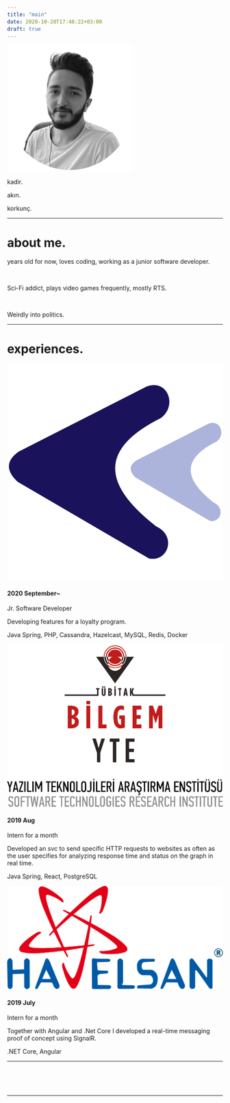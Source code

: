 ```yaml
---
title: "main"
date: 2020-10-28T17:48:22+03:00
draft: true
---
```


<div class="container-fluid main">
    <div class="row d-flex align-items-center">
        <div class="row col-sm-3 nav">
            <div class="mx-auto">
                <img class="img-fluid" src="../assets/profilephoto.png">
            </div>
            <div class="identity mx-auto">
                <p>kadir.</p>
                <p>akın.</p>
                <p>korkunç.</p>
            </div>
        </div>
        <div class="row col-sm-7">
            <div class="mobile">
                <hr>
            </div>
            <div class="about-me">
                <h1 class="title">about me.</h1>
                <div class="content">
                    <p><span id="age"> </span> years old for now, loves coding, working as a junior software developer.</p>
                    <br/>
                    <p>Sci-Fi addict, plays video games frequently, mostly RTS.</p>
                    <br/>
                    <p>Weirdly into politics.</p>
                </div>
                <div class="experiences">
                    <div class="mobile">
                        <hr>
                    </div>
                    <h1 class="title">experiences.</h1>
                    <div class="flip-card">
                        <div class="flip-card-inner">
                            <div class="flip-card-front">
                                <img class="company-logo" src="../assets/kartaca.png" alt="kartaca-logo">
                            </div>
                            <div class="flip-card-back">
                                <h4>2020 September~</h1>
                                    <p>Jr. Software Developer</p>
                                    <p>Developing features for a loyalty program.</p>
                                    <p>Java Spring, PHP, Cassandra, Hazelcast, MySQL, Redis, Docker</p>
                            </div>
                        </div>
                    </div>
                    <div class="flip-card">
                        <div class="flip-card-inner">
                            <div class="flip-card-front">
                                <img class="company-logo" src="../assets/tubitak.png" alt="tubitak-bilgem-yte-logo">
                            </div>
                            <div class="flip-card-back">
                                <h4>2019 Aug</h1>
                                    <p>Intern for a month</p>
                                    <p>Developed an svc to send specific HTTP requests to websites as often as the user specifies for analyzing response time and status on the graph in real time.</p>
                                    <p>Java Spring, React, PostgreSQL</p>
                            </div>
                        </div>
                    </div>
                    <div class="flip-card">
                        <div class="flip-card-inner">
                            <div class="flip-card-front">
                                <img class="company-logo" src="../assets/havelsan.png" alt="havelsan-logo">
                            </div>
                            <div class="flip-card-back">
                                <h4>2019 July</h1>
                                    <p>Intern for a month</p>
                                    <p>Together with Angular and .Net Core I developed a real-time messaging proof of concept using SignalR.</p>
                                    <p>.NET Core, Angular </p>
                            </div>
                        </div>
                    </div>
                </div>
            </div>
        </div>
        <div class="row col-sm-2 d-flex align-items-center">
            <div class="social container text-center">
                <hr>
                <a target="_blank" href="https://www.linkedin.com/in/kadirakinkorkunc" class="fa fa-linkedin"></a>
                <br/>
                <a target="_blank" href="https://www.github.com/kadirakinkorkunc" class="fa fa-github"></a>
                <br/>
                <a target="_blank" href="mailto://kadirakinkorkunc@gmail.com" class="fa fa-paper-plane"></a>
                <br/>
                <a target="_blank" href="https://medium.com/@kadirakinkorkunc" class="fa fa-medium"></a>
                <hr>
            </div>
        </div>
    </div>
</div>